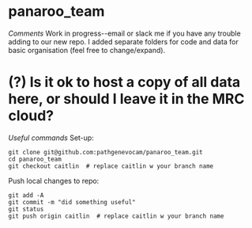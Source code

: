 # panaroo_team

*Comments*
Work in progress--email or slack me if you have any trouble adding to our new repo.
I added separate folders for code and data for basic organisation (feel free to change/expand). 
# (?) Is it ok to host a copy of all data here, or should I leave it in the MRC cloud?

*Useful commands* 
Set-up:

    git clone git@github.com:pathgenevocam/panaroo_team.git
    cd panaroo_team
    git checkout caitlin  # replace caitlin w your branch name
    
Push local changes to repo: 

    git add -A
    git commit -m "did something useful"
    git status
    git push origin caitlin  # replace caitlin w your branch name
